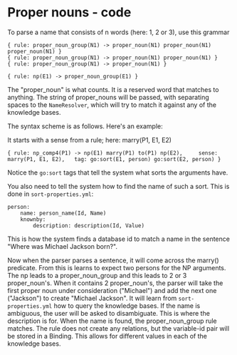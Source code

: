 # Proper nouns - code

To parse a name that consists of n words (here: 1, 2 or 3), use this grammar

    { rule: proper_noun_group(N1) -> proper_noun(N1) proper_noun(N1) proper_noun(N1) }
    { rule: proper_noun_group(N1) -> proper_noun(N1) proper_noun(N1) }
    { rule: proper_noun_group(N1) -> proper_noun(N1) }

    { rule: np(E1) -> proper_noun_group(E1) }

The "proper_noun" is what counts. It is a reserved word that matches to anything. The string of proper_nouns will be
passed, with separating spaces to the `NameResolver`, which will try to match it against any of the knowledge bases.

The syntax scheme is as follows. Here's an example:

It starts with a sense from a rule; here: marry(P1, E1, E2)

    { rule: np_comp4(P1) -> np(E1) marry(P1) to(P1) np(E2),     sense: marry(P1, E1, E2),   tag: go:sort(E1, person) go:sort(E2, person) }

Notice the `go:sort` tags that tell the system what sorts the arguments have.

You also need to tell the system how to find the name of such a sort. This is done in `sort-properties.yml`:

    person:
        name: person_name(Id, Name)
        knownby:
            description: description(Id, Value)

This is how the system finds a database id to match a name in the sentence "Where was Michael Jackson born?".

Now when the parser parses a sentence, it will come across the marry() predicate. From this is learns to expect two
persons for the NP arguments. The np leads to a proper_noun_group and this leads to 2 or 3 proper_noun's. When it
contains 2 proper_noun's, the parser will take the first proper noun under consideration ("Michael") and add the next
one ("Jackson") to create "Michael Jackson". It will learn from `sort-properties.yml` how to query the knowledge bases. If the
name is ambiguous, the user will be asked to disambiguate. This is where the description is for. When the name is found,
the proper_noun_group rule matches. The rule does not create any relations, but the variable-id pair will be stored in a
Binding. This allows for different values in each of the knowledge bases.

